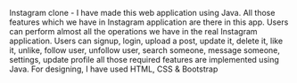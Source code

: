 Instagram clone - I  have made this web application using Java.
All those features which we have in Instagram application are there in this app. Users can perform almost all the operations we have in the real Instagram application. Users can signup, login, upload a post, update it, delete it, like it, unlike, follow user, unfollow user, search someone, message someone, settings, update profile all those required features are implemented using Java. For designing, I have used HTML, CSS & Bootstrap
